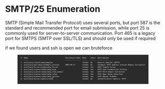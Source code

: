 # SMTP/25 Enumeration

SMTP (Simple Mail Transfer Protocol) uses several ports, but port 587 is the standard and recommended port for email submission, while port 25 is commonly used for server-to-server communication. Port 465 is a legacy port for SMTPS (SMTP over SSL/TLS) and should only be used if required

if we found users and ssh is open we can bruteforce

<figure><img src="../../../../../.gitbook/assets/image (3) (1) (1).png" alt=""><figcaption></figcaption></figure>
